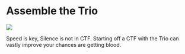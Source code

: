 # Assemble the Trio

![](https://github.com/KickedDroid/pentest/blob/master/download.jpeg?raw=true)

Speed is key, Silence is not in CTF. Starting off a CTF with the Trio can vastly improve your chances are getting blood. 
